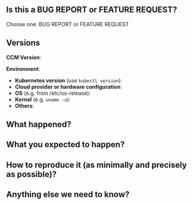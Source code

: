 <!-- Thanks for filing an issue! Before hitting the button, please answer these questions.-->

## Is this a BUG REPORT or FEATURE REQUEST?

Choose one: BUG REPORT or FEATURE REQUEST

<!--
If this is a BUG REPORT, please:
  - Fill in as much of the template below as you can.  If you leave out information, we can't help you as well.

If this is a FEATURE REQUEST, please:
  - Describe *in detail* the feature/behaviour/change you'd like to see.

If we can't reproduce a bug or think a feature already exists, we
might close your issue.  If we're wrong, PLEASE feel free to reopen it and
explain why.
-->

## Versions

**CCM Version**:

**Environment**:
- **Kubernetes version** (use `kubectl version`):
- **Cloud provider or hardware configuration**:
- **OS** (e.g. from /etc/os-release):
- **Kernel** (e.g. `uname -a`):
- **Others**:

## What happened?

## What you expected to happen?

## How to reproduce it (as minimally and precisely as possible)?

## Anything else we need to know?
